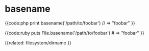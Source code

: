 # basename


{{code:php
    print basename('/path/to/foobar')
    // => "foobar"
}}


{{code:ruby
    puts File.basename('/path/to/foobar')
    # => "foobar"
}}


{{related:
    filesystem/dirname
}}
